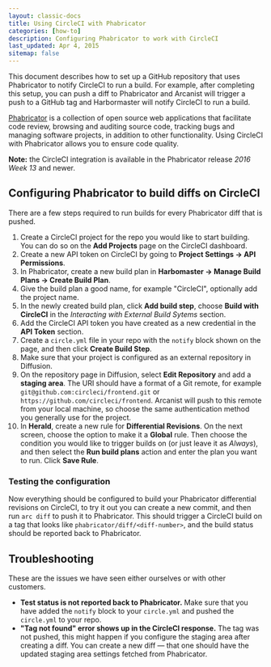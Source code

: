 ```yaml
---
layout: classic-docs
title: Using CircleCI with Phabricator
categories: [how-to]
description: Configuring Phabricator to work with CircleCI
last_updated: Apr 4, 2015
sitemap: false
---
```

This document describes how to set up a GitHub repository that uses Phabricator to notify CircleCI to run a build. For example, after completing this setup, you can push a diff to Phabricator and Arcanist will trigger a push to a GitHub tag and Harbormaster will notify CircleCI to run a build.

[Phabricator](http://phabricator.org) is a collection of open source web applications
that facilitate code review, browsing and auditing source code, tracking bugs and
managing software projects, in addition to other functionality. Using CircleCI with
Phabricator allows you to ensure code quality.

**Note:** the CircleCI integration is available in the Phabricator release *2016 Week 13*
and newer.

## Configuring Phabricator to build diffs on CircleCI

There are a few steps required to run builds for every Phabricator diff that is pushed.

1. Create a CircleCI project for the repo you would like to start building. You can do
so on the **Add Projects** page on the CircleCI dashboard.
1. Create a new API token on CircleCI by going to **Project Settings -> API Permissions**.
1. In Phabricator, create a new build plan in **Harbomaster ->
Manage Build Plans -> Create Build Plan**.
1. Give the build plan a good name, for example "CircleCI", optionally add
the project name.
1. In the newly created build plan, click **Add build step**, choose **Build with CircleCI**
in the _Interacting with External Build Sytems_ section.
1. Add the CircleCI API token you have created as a new credential in the **API Token** section.
1. Create a `circle.yml` file in your repo with the `notify` block shown on the page, and then
click **Create Build Step**.
1. Make sure that your project is configured as an external repository in Diffusion.
1. On the repository page in Diffusion, select **Edit Repository** and add a **staging area**. The URI
should have a format of a Git remote, for example `git@github.com:circleci/frontend.git` or
`https://github.com/circleci/frontend`. Arcanist will push to this remote from your local machine,
so choose the same authentication method you generally use for the project.
1. In **Herald**, create a new rule for **Differential Revisions**. On the next screen, choose the
option to make it a **Global** rule. Then choose the condition you would like to trigger builds on
(or just leave it as *Always*), and then select the **Run build plans** action and enter the plan
you want to run. Click **Save Rule**.

### Testing the configuration

Now everything should be configured to build your Phabricator differential revisions on CircleCI,
to try it out you can create a new commit, and then run `arc diff` to push it to Phabricator.
This should trigger a CircleCI build on a tag that looks like `phabricator/diff/<diff-number>`,
and the build status should be reported back to Phabricator.

## Troubleshooting

These are the issues we have seen either ourselves or with other customers.

* **Test status is not reported back to Phabricator.** Make sure that you have added the
`notify` block to your `circle.yml` and pushed the `circle.yml` to your repo.
* **"Tag not found" error shows up in the CircleCI response.** The tag was not pushed, this might
happen if you configure the staging area after creating a diff. You can create a new diff — that one
should have the updated staging area settings fetched from Phabricator.

